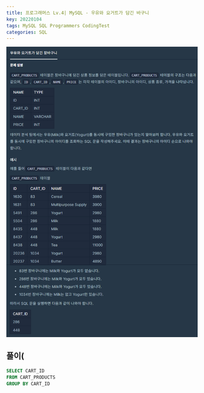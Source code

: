 ```yaml
---
title: 프로그래머스 Lv.4| MySQL - 우유와 요거트가 담긴 바구니
key: 20220104
tags: MySQL SQL Programmers CodingTest
categories: SQL
---
```


![pg](/assets/images/post/2022-01-04-pg1.png)

## 풀이(
~~~sql
SELECT CART_ID
FROM CART_PRODUCTS
GROUP BY CART_ID
~~~ 
